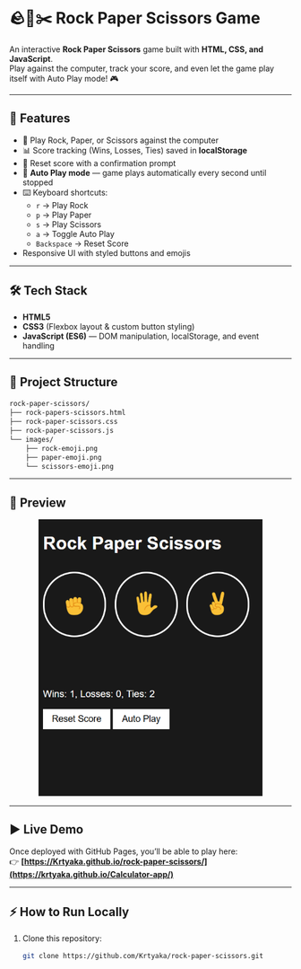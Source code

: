 # 🪨📄✂️ Rock Paper Scissors Game

An interactive **Rock Paper Scissors** game built with **HTML, CSS, and JavaScript**.  
Play against the computer, track your score, and even let the game play itself with Auto Play mode! 🎮

---

## 🚀 Features
- 🎯 Play Rock, Paper, or Scissors against the computer
- 📊 Score tracking (Wins, Losses, Ties) saved in **localStorage**
- 🔁 Reset score with a confirmation prompt
- 🤖 **Auto Play mode** — game plays automatically every second until stopped
- ⌨️ Keyboard shortcuts:
  - `r` → Play Rock  
  - `p` → Play Paper  
  - `s` → Play Scissors  
  - `a` → Toggle Auto Play  
  - `Backspace` → Reset Score
- Responsive UI with styled buttons and emojis

---

## 🛠️ Tech Stack
- **HTML5**  
- **CSS3** (Flexbox layout & custom button styling)  
- **JavaScript (ES6)** — DOM manipulation, localStorage, and event handling  

---

## 📂 Project Structure
```
rock-paper-scissors/
├── rock-papers-scissors.html
├── rock-paper-scissors.css
├── rock-paper-scissors.js
└── images/
    ├── rock-emoji.png
    ├── paper-emoji.png
    └── scissors-emoji.png
```
---

## 📸 Preview
<p align="center">
  <img src="images/screenshot.png" alt="Game Screenshot" width="400"/>
</p>

---

## ▶️ Live Demo
Once deployed with GitHub Pages, you’ll be able to play here:  
👉 **[https://Krtyaka.github.io/rock-paper-scissors/](https://krtyaka.github.io/Calculator-app/)**

---

## ⚡ How to Run Locally
1. Clone this repository:
   ```bash
   git clone https://github.com/Krtyaka/rock-paper-scissors.git
